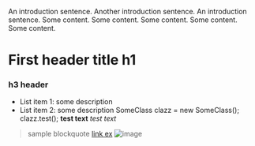 An introduction sentence. Another introduction sentence. An introduction sentence. Some content. Some content. Some content. Some content. Some content.
# First header title h1
### h3 header
- List item 1: some description
- List item 2: some description
    SomeClass clazz = new SomeClass(); clazz.test();
**test text**
*test text*
> sample blockquote
[link ex](https://www.example.com)
![image](image.jpg)
